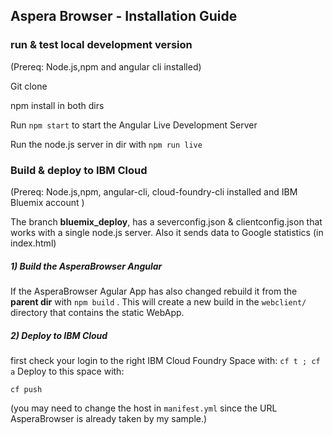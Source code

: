 ## Aspera Browser -  Installation Guide

### run & test local development version
(Prereq: Node.js,npm and angular cli installed)

Git clone

npm install in both dirs

Run `npm start` to start the Angular Live Development Server

Run the node.js server in dir with `npm run live`
 

### Build & deploy to IBM Cloud
(Prereq:  Node.js,npm, angular-cli, cloud-foundry-cli installed and IBM Bluemix account )

The branch **bluemix_deploy**, has a severconfig.json & clientconfig.json that works with a single node.js server.
Also it sends data to Google statistics (in index.html)   

##### 1) Build the AsperaBrowser Angular
If the AsperaBrowser Agular App has also changed rebuild it from the **parent dir** with `npm build` .  This will create a new build in the `webclient/` directory that contains the static WebApp. 

##### 2) Deploy to IBM Cloud 
first check your login to the right  IBM Cloud Foundry Space with:
`cf t ; cf a`
Deploy to this space with:   
```
cf push 
``` 
(you may need to change the host in `manifest.yml` since the URL AsperaBrowser is already taken by my sample.)